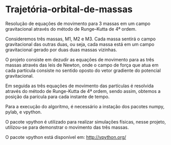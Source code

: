# Trajetória-orbital-de-massas
Resolução de equações de movimento para 3 massas em um campo gravitacional através do método de Runge–Kutta de 4ª ordem.


Consideremos três massas, M1, M2 e M3. Cada massa sentirá o campo gravitacional das outras duas, ou seja,
cada massa está em um campo gravitacional gerado por duas duas massas vizinhas.

O projeto consiste em dezudir as equações de movimento para as três massas através das leis de Newton,
onde o campo de força que atua em cada partícula consiste no sentido oposto do vetor gradiente do 
potencial gravitacional.

Em seguida as três equações de movimento das partículas é resolvida através do método de Runge-Kutta de 4ª
ordem, sendo assim, obtemos a posição da parícula para cada instante de tempo.

Para a execução do algoritmo, é necessário a instação dos pacotes numpy, pylab, e vpython.

O pacote vpython é utilizado para realizar simulações físicas, nesse projeto, utilizou-se para demonstrar
o movimento das três massas.

O pacote vpython está disponível em: http://vpython.org/
